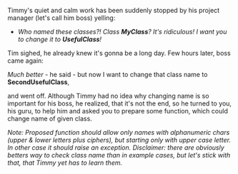 Timmy's quiet and calm work has been suddenly stopped by his project manager (let's call him boss) yelling:

- *Who named these classes?! Class **MyClass**? It's ridiculous! I want you to change it to **UsefulClass**!*

Tim sighed, he already knew it's gonna be a long day.
Few hours later, boss came again:


*Much better* - he said - but now I want to change that class name to **SecondUsefulClass**,

and went off. Although Timmy had no idea why changing name is so important for his boss, he realized, that it's not the end, so he turned to you, his guru, to help him and asked you to prepare some function, which could change name of given class.

*Note: Proposed function should allow only names with alphanumeric chars (upper & lower letters plus ciphers), but starting only with upper case letter. In other case it should raise an exception.
Disclaimer: there are obviously betters way to check class name than in example cases, but let's stick with that, that Timmy yet has to learn them.*
